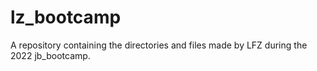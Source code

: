 # lz_bootcamp
A repository containing the directories and files made by LFZ during the 2022 jb_bootcamp.
